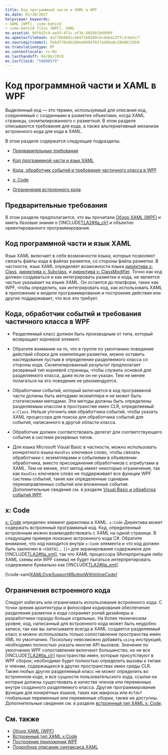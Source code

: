 ```yaml
---
title: Код программной части и XAML в WPF
ms.date: 03/30/2017
helpviewer_keywords:
- XAML [WPF], code-behind
- code-behind files [WPF], XAML
ms.assetid: 9df6d3c9-aed3-471c-af36-6859b19d999f
ms.openlocfilehash: 4a77060661cb0d71b0209cbcdeba23ffc2c6e5c7
ms.sourcegitcommit: 5b6d778ebb269ee6684fb57ad69a8c28b06235b9
ms.translationtype: MT
ms.contentlocale: ru-RU
ms.lasthandoff: 04/08/2019
ms.locfileid: "59088579"
---
```

# <a name="code-behind-and-xaml-in-wpf"></a>Код программной части и XAML в WPF
<a name="introduction"></a> Выделенный код — это термин, используемый для описания код, соединяемый с созданными в разметке объектами, когда XAML страницы, скомпилированного с разметкой. В этом разделе описываются требования для кода, а также альтернативный механизм встроенного кода для кода в XAML.  
  
 В этом разделе содержатся следующие подразделы.  
  
-   [Предварительные требования](#Prerequisites)  
  
-   [Код программной части и язык XAML](#codebehind_and_the_xaml_language)  
  
-   [Кода, обработчик событий и требования частичного класса в WPF](#Code_behind__Event_Handler__and_Partial_Class)  
  
-   [x: Code](#x_Code)  
  
-   [Ограничения встроенного кода](#Inline_Code_Limitations)  
  
<a name="Prerequisites"></a>   
## <a name="prerequisites"></a>Предварительные требования  
 В этом разделе предполагается, что вы прочитали [Обзор XAML (WPF)](xaml-overview-wpf.md) и иметь базовые знания о [!INCLUDE[TLA2#tla_clr](../../../../includes/tla2sharptla-clr-md.md)] и объектно ориентированного программирования.  
  
<a name="codebehind_and_the_xaml_language"></a>   
## <a name="code-behind-and-the-xaml-language"></a>Код программной части и язык XAML  
 Язык XAML включает в себя возможности языка, которые позволяют связать файлы кода в файлах разметки, со стороны файла разметки. В частности, язык XAML определяет возможности языка [директива x: Class](../../xaml-services/x-class-directive.md), [директива x: Subclass](../../xaml-services/x-subclass-directive.md), и [директива x: ClassModifier](../../xaml-services/x-classmodifier-directive.md). Точно как код должен создаваться и как интегрировать разметки и кода, не является частью указывает на языке XAML. Он остается до платформ, таких как WPF, чтобы определить, как интегрировать код, как использовать XAML в приложение и модели программирования и построение действия или другие поддерживает, что все это требует.  
  
<a name="Code_behind__Event_Handler__and_Partial_Class"></a>   
## <a name="code-behind-event-handler-and-partial-class-requirements-in-wpf"></a>Кода, обработчик событий и требования частичного класса в WPF  
  
-   Разделяемый класс должен быть производным от типа, который возвращает корневой элемент.  
  
-   Обратите внимание на то, что в группе по умолчанию поведение действий сборки для компиляции разметки, можно оставить наследование пустым в определении разделяемого класса со стороны кода. Скомпилированный результат предполагает резервный тип корневой страницы, чтобы служить основой для разделяемого класса, даже если он не указан. Тем не менее полагаться на это поведение не рекомендуется.  
  
-   Обработчики событий, который включается в код программной части должны быть методами экземпляра и не может быть статическими методами. Эти методы должны быть определены разделяемым классом в пространстве имен CLR, определяемый `x:Class`. Нельзя уточнить имя обработчика событий, чтобы указать XAML процессора для поиска для обработчика событий для события, написанного в другой области класса.  
  
-   Обработчик должен соответствовать делегат для соответствующего события в системе резервных типов.  
  
-   Для языка Microsoft Visual Basic в частности, можно использовать конкретного языка `Handles` ключевое слово, чтобы связать обработчики с экземплярами и событиями в объявлении обработчика, вместо присоединения обработчиков с атрибутами в XAML. Тем не менее, этот метод имеет некоторые ограничения, так как `Handles` ключевое слово не поддерживает все функции WPF системы событий, такие как определенные сценарии перенаправленных событий или вложенные события. Дополнительные сведения см. в разделе [Visual Basic и обработка событий WPF](visual-basic-and-wpf-event-handling.md).  
  
<a name="x_Code"></a>   
## <a name="xcode"></a>x: Code  
 [x: Code](../../xaml-services/x-code-intrinsic-xaml-type.md) определен элемент директивы в XAML. `x:Code` Директива может содержать встроенный программный код. Код, определенный встроенным можно взаимодействовать с XAML на одной странице. В следующем примере показано встроенного кода C#. Обратите внимание, что код находится внутри `x:Code` элемента и что код должен быть заключен в `<CDATA[`... `]]>` для экранирования содержимое для [!INCLUDE[TLA2#tla_xml](../../../../includes/tla2sharptla-xml-md.md)], так что XAML процессора (Интерпретация либо XAML схемы или WPF схемы) не будет пытаться интерпретировать содержимое буквально как [!INCLUDE[TLA2#tla_xml](../../../../includes/tla2sharptla-xml-md.md)].  
  
 [!code-xaml[XAMLOvwSupport#ButtonWithInlineCode](~/samples/snippets/csharp/VS_Snippets_Wpf/XAMLOvwSupport/CSharp/page4.xaml#buttonwithinlinecode)]  
  
<a name="Inline_Code_Limitations"></a>   
## <a name="inline-code-limitations"></a>Ограничения встроенного кода  
 Следует избегать или ограничивать использование встроенного кода. С точки зрения архитектуры и философии кодирования обеспечение разделения разметки и кода сохраняет ролей дизайнеры и разработчики гораздо больше отдельных. На более техническом уровне, код, написанный для встроенного кода может быть неудобно записи, так как вы записываете всегда в XAML создается разделяемый класс и можно использовать только сопоставления пространства имен XML по умолчанию. Поскольку невозможно добавить `using` инструкций, необходимо полностью указать многие API вызовов. Значение по умолчанию WPF сопоставления включают большинство, но не все [!INCLUDE[TLA2#tla_clr](../../../../includes/tla2sharptla-clr-md.md)] пространства имен, которые присутствуют в WPF сборок; необходимо будет полностью определить вызовы к типам и членам, содержащихся в других пространствах имен среды CLR. Также любых других разделяемый класс не может определить во встроенном коде, и все сущности пользовательского кода, ссылки на которые должны существовать в качестве членов или переменных внутри созданного разделяемого класса. Другие программирования функции для конкретных языков, таких как макросы или `#ifdef` глобальные переменные или переменные сборки, также не доступны. Дополнительные сведения см. в разделе [встроенный тип XAML x: Code](../../xaml-services/x-code-intrinsic-xaml-type.md).  
  
## <a name="see-also"></a>См. также

- [Обзор XAML (WPF)](xaml-overview-wpf.md)
- [Встроенный тип XAML x:Code](../../xaml-services/x-code-intrinsic-xaml-type.md)
- [Построение приложения WPF](../app-development/building-a-wpf-application-wpf.md)
- [Подробное описание синтаксиса XAML](xaml-syntax-in-detail.md)
